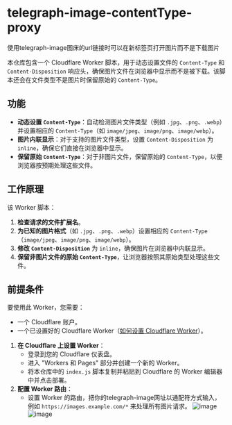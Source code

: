 # telegraph-image-contentType-proxy

使用telegraph-image图床的url链接时可以在新标签页打开图片而不是下载图片

本仓库包含一个 Cloudflare Worker 脚本，用于动态设置文件的 `Content-Type` 和 `Content-Disposition` 响应头，确保图片文件在浏览器中显示而不是被下载。该脚本还会在文件类型不是图片时保留原始的 `Content-Type`。

## 功能

- **动态设置 `Content-Type`**：自动检测图片文件类型（例如 `.jpg`、`.png`、`.webp`）并设置相应的 `Content-Type`（如 `image/jpeg`、`image/png`、`image/webp`）。
- **图片内联显示**：对于支持的图片文件类型，设置 `Content-Disposition` 为 `inline`，确保它们直接在浏览器中显示。
- **保留原始 `Content-Type`**：对于非图片文件，保留原始的 `Content-Type`，以便浏览器按预期处理这些文件。

## 工作原理

该 Worker 脚本：
1. **检查请求的文件扩展名**。
2. **为已知的图片格式**（如 `.jpg`、`.png`、`.webp`）设置相应的 `Content-Type`（`image/jpeg`、`image/png`、`image/webp`）。
3. **修改 `Content-Disposition`** 为 `inline`，确保图片在浏览器中内联显示。
4. **保留非图片文件的原始 `Content-Type`**，让浏览器按照其原始类型处理这些文件。

## 前提条件

要使用此 Worker，您需要：
- 一个 Cloudflare 账户。
- 一个已设置好的 Cloudflare Worker（[如何设置 Cloudflare Worker](https://developers.cloudflare.com/workers/)）。

1. **在 Cloudflare 上设置 Worker**：
   - 登录到您的 Cloudflare 仪表盘。
   - 进入 "Workers 和 Pages" 部分并创建一个新的 Worker。
   - 将本仓库中的 `index.js` 脚本复制并粘贴到 Cloudflare 的 Worker 编辑器中并点击部署。
2. **配置 Worker 路由**：
   - 设置 Worker 的路由，把你的telegraph-image网址以通配符方式输入，例如 `https://images.example.com/*` 来处理所有图片请求。
    ![image](https://github.com/user-attachments/assets/e0f9ba36-ad3c-4234-a52b-f7935fc66ad7)
    ![image](https://github.com/user-attachments/assets/e4694ad1-423c-4dba-9a16-cb1048f81077)

